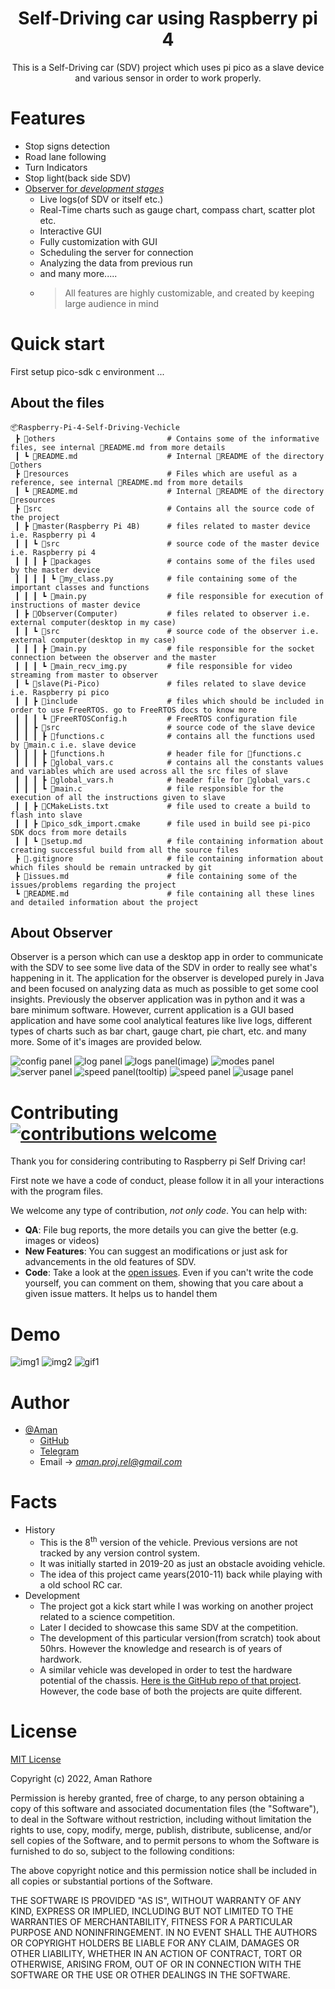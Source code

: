 <div align="center">
  <!-- <img src="./img/ff_logo2013.png" width="200px"> -->
  <h1>Self-Driving car using Raspberry pi 4</h1>
</div>

<p align="center">
  This is a Self-Driving car (SDV) project which uses pi pico as a slave device and various sensor in order to work properly.
  <!-- TODO add some of the github badges and shields-->
</p>


# Features

* Stop signs detection
* Road lane following
* Turn Indicators
* Stop light(back side SDV)
* [Observer for *development stages*](#about-observer)
  * Live logs(of SDV or itself etc.)
  * Real-Time charts such as gauge chart, compass chart, scatter plot etc.
  * Interactive GUI
  * Fully customization with GUI
  * Scheduling the server for connection
  * Analyzing the data from previous run
  * and many more.....
  * > All features are highly customizable, and created by keeping large audience in mind

# Quick start

First setup pico-sdk c environment ...

## About the files
```
📦Raspberry-Pi-4-Self-Driving-Vechicle
 ┣ 📂others                         # Contains some of the informative files, see internal 📜README.md from more details
 ┃ ┗ 📜README.md                    # Internal 📜README of the directory 📂others
 ┣ 📂resources                      # Files which are useful as a reference, see internal 📜README.md from more details
 ┃ ┗ 📜README.md                    # Internal 📜README of the directory 📂resources
 ┣ 📂src                            # Contains all the source code of the project
 ┃ ┣ 📂master(Raspberry Pi 4B)      # files related to master device i.e. Raspberry pi 4
 ┃ ┃ ┗ 📂src                        # source code of the master device i.e. Raspberry pi 4
 ┃ ┃ ┃ ┣ 📂packages                 # contains some of the files used by the master device
 ┃ ┃ ┃ ┃ ┗ 📜my_class.py            # file containing some of the important classes and functions
 ┃ ┃ ┃ ┗ 📜main.py                  # file responsible for execution of instructions of master device
 ┃ ┣ 📂Observer(Computer)           # files related to observer i.e. external computer(desktop in my case)
 ┃ ┃ ┗ 📂src                        # source code of the observer i.e. external computer(desktop in my case)
 ┃ ┃ ┃ ┣ 📜main.py                  # file responsible for the socket connection between the observer and the master
 ┃ ┃ ┃ ┗ 📜main_recv_img.py         # file responsible for video streaming from master to observer
 ┃ ┗ 📂slave(Pi-Pico)               # files related to slave device i.e. Raspberry pi pico
 ┃ ┃ ┣ 📂include                    # files which should be included in order to use FreeRTOS. go to FreeRTOS docs to know more
 ┃ ┃ ┃ ┗ 📜FreeRTOSConfig.h         # FreeRTOS configuration file
 ┃ ┃ ┣ 📂src                        # source code of the slave device
 ┃ ┃ ┃ ┣ 📜functions.c              # contains all the functions used by 📜main.c i.e. slave device
 ┃ ┃ ┃ ┣ 📜functions.h              # header file for 📜functions.c
 ┃ ┃ ┃ ┣ 📜global_vars.c            # contains all the constants values and variables which are used across all the src files of slave
 ┃ ┃ ┃ ┣ 📜global_vars.h            # header file for 📜global_vars.c
 ┃ ┃ ┃ ┗ 📜main.c                   # file responsible for the execution of all the instructions given to slave 
 ┃ ┃ ┣ 📜CMakeLists.txt             # file used to create a build to flash into slave
 ┃ ┃ ┣ 📜pico_sdk_import.cmake      # file used in build see pi-pico SDK docs from more details
 ┃ ┃ ┗ 📜setup.md                   # file containing information about creating successful build from all the source files
 ┣ 📜.gitignore                     # file containing information about which files should be remain untracked by git
 ┣ 📜issues.md                      # file containing some of the issues/problems regarding the project
 ┗ 📜README.md                      # file containing all these lines and detailed information about the project
```
## About Observer
Observer is a person which can use a desktop app in order to communicate with the SDV to see some live data of the SDV in order to really see what's happening in it. The application for the observer is developed purely in Java and been focused on analyzing data as much as possible to get some cool insights.
Previously the observer application was in python and it was a bare minimum software. However, current application is a GUI based application and have some cool analytical features like live logs, different types of charts such as bar chart, gauge chart, pie chart, etc. and many more. Some of it's images are provided below. 

![config panel](https://github.com/AmanRathoreP/AmanRathoreP/blob/main/imgs/config%20panel.png)
![log panel](https://github.com/AmanRathoreP/AmanRathoreP/blob/main/imgs/log%20panel.gif)
![logs panel(image)](https://github.com/AmanRathoreP/AmanRathoreP/blob/main/imgs/logs%20panel(image).png)
![modes panel](https://github.com/AmanRathoreP/AmanRathoreP/blob/main/imgs/modes%20panel.gif)
![server panel](https://github.com/AmanRathoreP/AmanRathoreP/blob/main/imgs/server%20panel.gif)
![speed panel(tooltip)](https://github.com/AmanRathoreP/AmanRathoreP/blob/main/imgs/speed%20panel(tooltip).png)
![speed panel](https://github.com/AmanRathoreP/AmanRathoreP/blob/main/imgs/speed%20panel.gif)
![usage panel](https://github.com/AmanRathoreP/AmanRathoreP/blob/main/imgs/usage%20panel.png)

# Contributing [![contributions welcome](https://img.shields.io/badge/contributions-welcome-brightgreen.svg?style=flat)](issues.md)

Thank you for considering contributing to Raspberry pi Self Driving car!

First note we have a code of conduct, please follow it in all your interactions with the program files.

We welcome any type of contribution, _not only code_. You can help with:
- **QA**: File bug reports, the more details you can give the better (e.g. images or videos)
- **New Features**: You can suggest an modifications or just ask for advancements in the old features of SDV.
- **Code**: Take a look at the [open issues](issues.md). Even if you can't write the code yourself, you can comment on them, showing that you care about a given issue matters. It helps us to handel them

# Demo

<!-- You can find some of the images or videos [here](demo.md) -->
![img1](https://github.com/AmanRathoreP/AmanRathoreP/blob/main/imgs/20230122_092916.jpg)
![img2](https://github.com/AmanRathoreP/AmanRathoreP/blob/main/imgs/20230122_092934.jpg)
![gif1](https://github.com/AmanRathoreP/AmanRathoreP/blob/main/imgs/20230119_105513_AdobeExpress%20(1).gif)

# Author

- [@Aman](https://www.github.com/AmanRathoreP)
   - [GitHub](https://www.github.com/AmanRathoreM)
   - [Telegram](https://t.me/aman0864)
   - Email -> *aman.proj.rel@gmail.com*

# Facts
- History
  - This is the 8<sup>th</sup> version of the vehicle. Previous versions are not tracked by any version control system.
  - It was initially started in 2019-20 as just an obstacle avoiding vehicle.
  - The idea of this project came years(2010-11) back while playing with a old school RC car.
- Development
  - The project got a kick start while I was working on another project related to a science competition.
  - Later I decided to showcase this same SDV at the competition.
  - The development of this particular version(from scratch) took about 50hrs. However the knowledge and research is of years of hardwork.
  - A similar vehicle was developed in order to test the hardware potential of the chassis. [Here is the GitHub repo of that project](https://github.com/AmanRathoreP/Bluetooth-wireless-car-with-various-features "Bluetooth-wireless-car-with-various-features"). However, the code base of both the projects are quite different.
# License

[MIT License](https://choosealicense.com/licenses/mit/)

Copyright (c) 2022, Aman Rathore

Permission is hereby granted, free of charge, to any person obtaining a copy
of this software and associated documentation files (the "Software"), to deal
in the Software without restriction, including without limitation the rights
to use, copy, modify, merge, publish, distribute, sublicense, and/or sell
copies of the Software, and to permit persons to whom the Software is
furnished to do so, subject to the following conditions:

The above copyright notice and this permission notice shall be included in all
copies or substantial portions of the Software.

THE SOFTWARE IS PROVIDED "AS IS", WITHOUT WARRANTY OF ANY KIND, EXPRESS OR
IMPLIED, INCLUDING BUT NOT LIMITED TO THE WARRANTIES OF MERCHANTABILITY,
FITNESS FOR A PARTICULAR PURPOSE AND NONINFRINGEMENT. IN NO EVENT SHALL THE
AUTHORS OR COPYRIGHT HOLDERS BE LIABLE FOR ANY CLAIM, DAMAGES OR OTHER
LIABILITY, WHETHER IN AN ACTION OF CONTRACT, TORT OR OTHERWISE, ARISING FROM,
OUT OF OR IN CONNECTION WITH THE SOFTWARE OR THE USE OR OTHER DEALINGS IN THE
SOFTWARE.